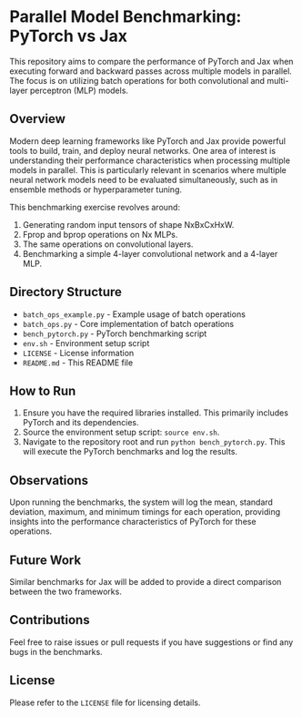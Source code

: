 # Parallel Model Benchmarking: PyTorch vs Jax

This repository aims to compare the performance of PyTorch and Jax when executing forward and backward passes across multiple models in parallel. The focus is on utilizing batch operations for both convolutional and multi-layer perceptron (MLP) models.

## Overview

Modern deep learning frameworks like PyTorch and Jax provide powerful tools to build, train, and deploy neural networks. One area of interest is understanding their performance characteristics when processing multiple models in parallel. This is particularly relevant in scenarios where multiple neural network models need to be evaluated simultaneously, such as in ensemble methods or hyperparameter tuning.

This benchmarking exercise revolves around:
1. Generating random input tensors of shape NxBxCxHxW.
2. Fprop and bprop operations on Nx MLPs.
3. The same operations on convolutional layers.
4. Benchmarking a simple 4-layer convolutional network and a 4-layer MLP.

## Directory Structure

- `batch_ops_example.py` - Example usage of batch operations
- `batch_ops.py` - Core implementation of batch operations
- `bench_pytorch.py` - PyTorch benchmarking script
- `env.sh` - Environment setup script
- `LICENSE` - License information
- `README.md` - This README file


## How to Run

1. Ensure you have the required libraries installed. This primarily includes PyTorch and its dependencies.
2. Source the environment setup script: `source env.sh`.
3. Navigate to the repository root and run `python bench_pytorch.py`. This will execute the PyTorch benchmarks and log the results.

## Observations

Upon running the benchmarks, the system will log the mean, standard deviation, maximum, and minimum timings for each operation, providing insights into the performance characteristics of PyTorch for these operations.

## Future Work

Similar benchmarks for Jax will be added to provide a direct comparison between the two frameworks.

## Contributions

Feel free to raise issues or pull requests if you have suggestions or find any bugs in the benchmarks.

## License

Please refer to the `LICENSE` file for licensing details.
